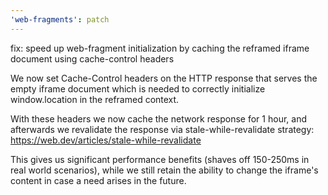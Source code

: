 ```yaml
---
'web-fragments': patch
---
```


fix: speed up web-fragment initialization by caching the reframed iframe document using cache-control headers

We now set Cache-Control headers on the HTTP response that serves the empty iframe document which is needed to correctly initialize window.location in the reframed context.

With these headers we now cache the network response for 1 hour, and afterwards we revalidate the response via stale-while-revalidate strategy: https://web.dev/articles/stale-while-revalidate

This gives us significant performance benefits (shaves off 150-250ms in real world scenarios), while we still retain the ability to change the iframe's content in case a need arises in the future.
